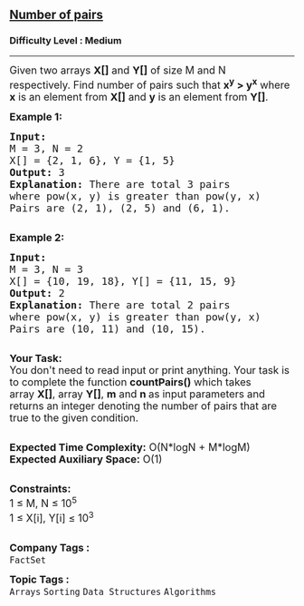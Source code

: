 <h2><a href="https://practice.geeksforgeeks.org/problems/number-of-pairs3422/1?page=3&status[]=unsolved&sortBy=submissions">Number of pairs</a></h2><h3>Difficulty Level : Medium</h3><hr><div class="problems_problem_content__Xm_eO"><p><span style="font-size:18px">Given two arrays <strong>X[]</strong> and <strong>Y[]</strong>&nbsp;of size M and N respectively.&nbsp;Find number of pairs such that&nbsp;<strong>x<sup>y</sup> &gt; y<sup>x</sup></strong>&nbsp;where <strong>x</strong> is an element from <strong>X[]</strong> and <strong>y</strong> is an element from <strong>Y[]</strong>.</span></p>

<p><span style="font-size:18px"><strong>Example 1:</strong></span></p>

<pre><span style="font-size:18px"><strong>Input:
</strong>M = 3, N = 2
X[] = {2, 1, 6}, Y = {1, 5}
<strong>Output:</strong> 3
<strong>Explanation:</strong> There are total 3 pairs 
where pow(x, y) is greater than pow(y, x) 
Pairs are (2, 1), (2, 5) and (6, 1).</span></pre>

<p><br>
<span style="font-size:18px"><strong>Example 2:</strong></span></p>

<pre><span style="font-size:18px"><strong>Input:
</strong>M = 3, N = 3
X[] = {10, 19, 18}, Y[] = {11, 15, 9}
<strong>Output:</strong> 2
<strong>Explanation:</strong>&nbsp;There are total 2 pairs 
where pow(x, y) is greater than pow(y, x) 
Pairs are (10, 11) and (10, 15).</span></pre>

<p><br>
<span style="font-size:18px"><strong>Your Task:</strong><br>
You don't need to read input or print anything. Your task is to complete the function&nbsp;<strong>countPairs()</strong>&nbsp;which takes array&nbsp;<strong>X[]</strong>, array&nbsp;<strong>Y[]</strong>, <strong>m</strong>&nbsp;and&nbsp;<strong>n&nbsp;</strong>as input parameters and returns an integer denoting the number of pairs that are true to the given condition.&nbsp;</span></p>

<p><br>
<span style="font-size:18px"><strong>Expected Time Complexity:</strong>&nbsp;O(N*logN + M*logM)<br>
<strong>Expected Auxiliary Space:</strong>&nbsp;O(1)</span></p>

<p><br>
<span style="font-size:18px"><strong>Constraints:</strong><br>
1 ≤ M, N ≤ 10<sup>5</sup><br>
1 ≤ X[i], Y[i]&nbsp;≤ 10<sup>3</sup></span><br>
&nbsp;</p>
</div><p><span style=font-size:18px><strong>Company Tags : </strong><br><code>FactSet</code>&nbsp;<br><p><span style=font-size:18px><strong>Topic Tags : </strong><br><code>Arrays</code>&nbsp;<code>Sorting</code>&nbsp;<code>Data Structures</code>&nbsp;<code>Algorithms</code>&nbsp;